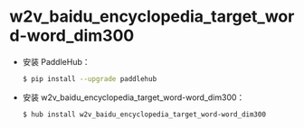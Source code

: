 # w2v_baidu_encyclopedia_target_word-word_dim300
* 安装 PaddleHub：

    ```bash
    $ pip install --upgrade paddlehub
    ```

* 安装 w2v_baidu_encyclopedia_target_word-word_dim300：

    ```bash
    $ hub install w2v_baidu_encyclopedia_target_word-word_dim300
    ```
